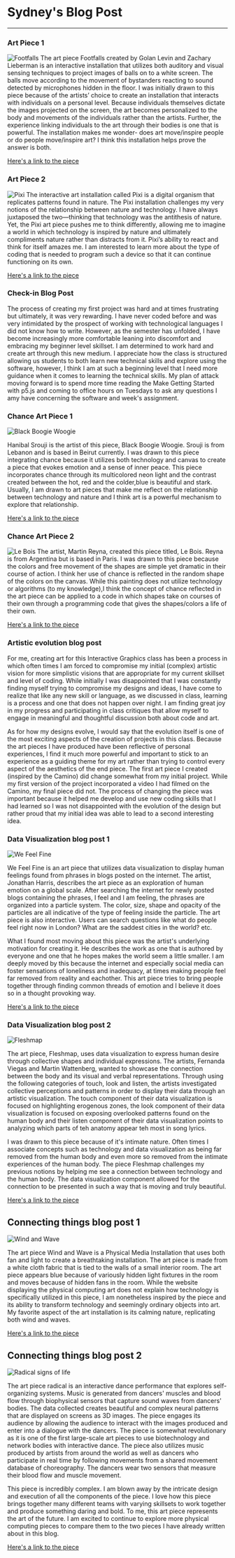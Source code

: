 # Sydney's Blog Post 
------

### Art Piece 1
![Footfalls](images/footfalls.png "Footfalls")
	The art piece Footfalls created by Golan Levin and Zachary Lieberman is an interactive installation that utilizes both auditory and visual sensing techniques to project images of balls on to a white screen. The balls move according to the movement of bystanders reacting to sound detected by microphones hidden in the floor. I was initially drawn to this piece because of the artists’ choice to create an installation that interacts with individuals on a personal level. Because individuals themselves dictate the images projected on the screen, the art becomes personalized to the body and movements of the individuals rather than the artists. Further, the experience linking individuals to the art through their bodies is one that is powerful. The installation makes me wonder- does art move/inspire people or do people move/inspire art? I think this installation helps prove the answer is both. 

[Here's a link to the piece](http://www.flong.com/projects/footfalls/)


### Art Piece 2

![Pixi](images/pixi.png "Pixi")
	The interactive art installation called Pixi is a digital organism that replicates patterns found in nature. The Pixi installation challenges my very notions of the relationship between nature and technology. I have always juxtaposed the two—thinking that technology was the antithesis of nature. Yet, the Pixi art piece pushes me to think differently, allowing me to imagine a world in which technology is inspired by nature and ultimately compliments nature rather than distracts from it. Pixi’s ability to react and think for itself amazes me. I am interested to learn more about the type of coding that is needed to program such a device so that it can continue functioning on its own. 

[Here's a link to the piece](http://www.creativeapplications.net/environment/pixi-nature-aware-self-sufficient-digital-organism-breathes-in-the-forest/)

### Check-in Blog Post
The process of creating my first project was hard and at times frustrating but ultimately, it was very rewarding. I have never coded before and was very intimidated by the prospect of working with technological languages I did not know how to write. However, as the semester has unfolded, I have become increasingly more comfortable leaning into discomfort and embracing my beginner level skillset. I am determined to work hard and create art through this new medium. I appreciate how the class is structured allowing us students to both learn new technical skills and explore using the software, however, I think I am at such a beginning level that I need more guidance when it comes to learning the technical skills. My plan of attack moving forward is to spend more time reading the Make Getting Started with p5.js and coming to office hours on Tuesdays to ask any questions I amy have concerning the software and week's assignment.

### Chance Art Piece 1

![Black Boogie Woogie ](images/larger.jpg "Black Boogie Woogie")

Hanibal Srouji is the artist of this piece, Black Boogie Woogie. Srouji is from Lebanon and is based in Beirut currently. I was drawn to this piece integrating chance because it utilizes both technology and canvas to create a piece that evokes emotion and a sense of inner peace. This piece incorporates chance through its multicolored neon light and the contrast created between the hot, red and the colder,blue is beautiful and stark. Usually, I am drawn to art pieces that make me reflect on the relationship between technology and nature and I think art is a powerful mechanism to explore that relationship. 


[Here's a link to the piece](https://www.artsy.net/artwork/hanibal-srouji-black-boogie-woogie-i)



### Chance Art Piece 2

![Le Bois](images/larger-1.jpg "Le Bois")
The artist, Martin Reyna, created this piece titled, Le Bois. Reyna is from Argentina but is based in Paris. I was drawn to this piece because the colors and free movement of the shapes are simple yet dramatic in their course of action. I think her use of chance is reflected in the random shape of the colors on the canvas. While this painting does not utilize technology or algorithms (to my knowledge),I think the concept of chance reflected in the art piece can be applied to a code in which shapes take on courses of their own through a programming code that gives the shapes/colors a life of their own. 



[Here's a link to the piece](https://www.artsy.net/artwork/martin-reyna-le-bois)



### Artistic evolution blog post


For me, creating art for this Interactive Graphics class has been a process in which often times I am forced to compromise my initial (complex) artistic vision for more simplistic visions that are appropriate for my current skillset and level of coding. While initially I was disappointed that I was constantly finding myself trying to compromise my designs and ideas, I have come to realize that like any new skill or language, as we discussed in class, learning is a process and one that does not happen over night. I am finding great joy in my progress and participating in class critiques that allow myself to engage in meaningful and thoughtful discussion both about code and art. 

As for how my designs evolve, I would say that the evolution itself is one of the most exciting aspects of the creation of projects in this class. Because the art pieces I have produced have been reflective of personal experiences, I find it much more powerful and important to stick to an experience as a guiding theme for my art rather than trying to control every aspect of the aesthetics of the end piece. The first art piece I created (inspired by the Camino) did change somewhat from my initial project. While my first version of the project incorporated a video I had filmed on the Camino, my final piece did not. The process of changing the piece was important because it helped me develop and use new coding skills that I had learned so I was not disappointed with the evolution of the design but rather proud that my initial idea was able to lead to a second interesting idea. 


### Data Visualization blog post 1

![We Feel Fine ](images/1.jpg "We Feel Fine")

We Feel Fine is an art piece that utilizes data visualization to display human feelings found from phrases in blogs posted on the internet. The artist, Jonathan Harris, describes the art piece as an exploration of human emotion on a global scale. After searching the internet for newly posted blogs containing the phrases, I feel and I am feeling, the phrases are organized into a particle system. The color, size, shape and opacity of the particles are all indicative of the type of feeling inside the particle. The art piece is also interactive. Users can search questions like what do people feel right now in London? What are the saddest cities in the world? etc. 

What I found most moving about this piece was the artist's underlying motivation for creating it. He describes the work as one that is authored by everyone and one that he hopes makes the world seem a little smaller. I am deeply moved by this because the internet and especially social media can foster sensations of loneliness and inadequacy, at times making people feel far removed from reality and eachother. This art piece tries to bring people together through finding common threads of emotion and I believe it does so in a thought provoking way. 



[Here's a link to the piece](http://number27.org/wefeelfine)


### Data Visualization blog post 2 

![Fleshmap ](images/heat_top3.jpg "Fleshmap")

The art piece, Fleshmap, uses data visualization to express human desire through collective shapes and individual expressions. The artists, Fernanda Viegas and Martin Wattenberg, wanted to showcase the connection between the body and its visual and verbal representations. Through using the following categories of touch, look and listen, the artists investigated collective perceptions and patterns in order to display their data through an artistic visualization. The touch component of their data visualization is focused on highlighting erogenous zones, the look component of their data visualization is focused on exposing overlooked patterns found on the human body and their listen component of their data visualization points to analyzing which parts of teh anatomy appear teh most in song lyrics. 

I was drawn to this piece because of it's intimate nature. Often times I associate concepts such as technology and data visualization as being far removed from the human body and even more so removed from the intimate experiences of the human body. The piece Fleshmap challenges my previous notions by helping me see a connection between technology and the human body. The data visualization component allowed for the connection to be presented in such a way that is moving and truly beautiful. 

[Here's a link to the piece](http://www.bewitched.com/fleshmap.html)

## Connecting things blog post 1

![Wind and Wave](images/wind.png "Wind and Wave")

The art piece Wind and Wave is a Physical Media Installation that uses both fan and light to create a breathtaking installation. The art piece is made from a white cloth fabric that is tied to the walls of a small interior room. The art piece appears blue because of variously hidden light fixtures in the room and moves because of hidden fans in the room. While the website displaying the physical computing art does not explain how technology is specifically utilized in this piece, I am nonetheless inspired by the piece and its ability to transform technology and seemingly ordinary objects into art. My favorite aspect of the art installation is its calming nature, replicating both wind and waves. 

[Here's a link to the piece](http://themo-on.com/2015/10/23/wind-and-wave-nepa-concept-show/?ckattempt=1)

## Connecting things blog post 2

![Radical signs of life ](images/rad.png "Radical signs of life")

The art piece radical is an interactive dance performance that explores self-organizing systems. Music is generated from dancers' muscles and blood flow through biophysical sensors that capture sound waves from dancers' bodies. The data collected creates beautiful and complex neural patterns that are displayed on screens as 3D images. The piece engages its audience by allowing the audience to interact with the images produced and enter into a dialogue with the dancers. The piece is somewhat revolutionary as it is one of the first large-scale art pieces to use biotechnology and network bodies with interactive dance. The piece also utilizes music produced by artists from around the world as well as dancers who participate in real time by following movements from a shared movement database of choreography. The dancers wear two sensors that measure their blood flow and muscle movement.

This piece is incredibly complex. I am blown away by the intricate design and execution of all the components of the piece. I love how this piece brings together many different teams with varying skillsets to work together and produce something daring and bold. To me, this art piece represents the art of the future. I am excited to continue to explore more physical computing pieces to compare them to the two pieces I have already written about in this blog. 

[Here's a link to the piece](http://generactive.net/radical-signs-of-life/)